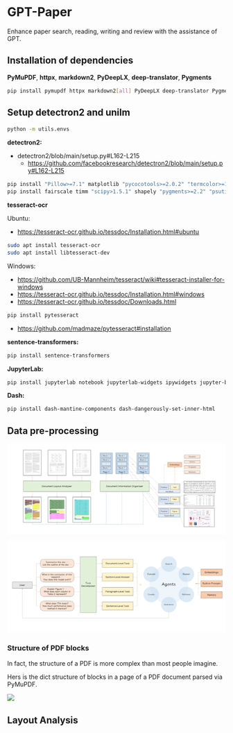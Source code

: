 # GPT-Paper

Enhance paper search, reading, writing and review with the assistance of GPT.

## Installation of dependencies

**PyMuPDF**, **httpx**, **markdown2**, **PyDeepLX**, **deep-translator**, **Pygments**

```sh
pip install pymupdf httpx markdown2[all] PyDeepLX deep-translator Pygments
```

## Setup detectron2 and unilm

```sh
python -m utils.envs
```

**detectron2:**
* detectron2/blob/main/setup.py#L162-L215
  * https://github.com/facebookresearch/detectron2/blob/main/setup.py#L162-L215

```sh
pip install "Pillow>=7.1" matplotlib "pycocotools>=2.0.2" "termcolor>=1.1" "yacs>=0.1.8" tabulate cloudpickle "tqdm>4.29.0" tensorboard "fvcore>=0.1.5,<0.1.6" "iopath>=0.1.7,<0.1.10" "omegaconf>=2.1,<2.4" "hydra-core>=1.1" black packaging
pip install fairscale timm "scipy>1.5.1" shapely "pygments>=2.2" "psutil" "panopticapi @ https://github.com/cocodataset/panopticapi/archive/master.zip"
```

**tesseract-ocr**

Ubuntu:
* https://tesseract-ocr.github.io/tessdoc/Installation.html#ubuntu

```sh
sudo apt install tesseract-ocr
sudo apt install libtesseract-dev
```

Windows:

* https://github.com/UB-Mannheim/tesseract/wiki#tesseract-installer-for-windows
* https://tesseract-ocr.github.io/tessdoc/Installation.html#windows
* https://tesseract-ocr.github.io/tessdoc/Downloads.html

```sh
pip install pytesseract
```

* https://github.com/madmaze/pytesseract#installation


**sentence-transformers:**

```sh
pip install sentence-transformers
```

**JupyterLab:**

```sh
pip install jupyterlab notebook jupyterlab-widgets ipywidgets jupyter-black ipynbname
```

**Dash:**

```sh
pip install dash-mantine-components dash-dangerously-set-inner-html
```



## Data pre-processing

![](./examples/document-preprocess.png)

![](./examples/task-agents.png)

### Structure of PDF blocks

In fact, the structure of a PDF is more complex than most people imagine.

Hers is the dict structure of blocks in a page of a PDF document parsed via PyMuPDF.

![](https://pymupdf.readthedocs.io/en/latest/_images/img-textpage.png)


## Layout Analysis
